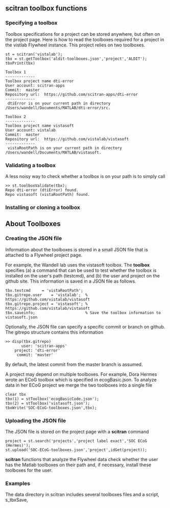 ## scitran toolbox functions

### Specifying a toolbox

Toolbox specifications for a project can be stored anywhere, but often on the project page.  Here is how to read the toolboxes required for a project in the vistlab Flywheel instance.  This project relies on two toolboxes.
```
st = scitran('vistalab');
tbx = st.getToolbox('aldit-toolboxes.json','project','ALDIT');
tbxPrint(tbx)

Toolbox 1
-------------
Toolbox project name dti-error
User account: scitran-apps
Commit:  master
Repository url:  https://github.com/scitran-apps/dti-error
-------------
 dtiError is on your current path in directory /Users/wandell/Documents/MATLAB/dti-error/src.

Toolbox 2
-------------
Toolbox project name vistasoft
User account: vistalab
Commit:  master
Repository url:  https://github.com/vistalab/vistasoft
-------------
 vistaRootPath is on your current path in directory /Users/wandell/Documents/MATLAB/vistasoft.

```
### Validating a toolbox
A less noisy way to check whether a toolbox is on your path is to simply call
```
>> st.toolboxValidate(tbx);
Repo dti-error (dtiError) found.
Repo vistasoft (vistaRootPath) found.
```
### Installing or cloning a toolbox

## About Toolboxes

### Creating the JSON file
Information about the toolboxes is stored in a small JSON file that is attached to a Flywheel project page.  

For example, the Wandell lab uses the vistasoft toolbox.  The **toolbox** specifies (a) a command that can be used to test whether the toolbox is installed on the user's path (testcmd), and (b) the user and project on the github site.  This information is saved in a JSON file as follows.
```
tbx.testcmd     = 'vistaRootPath';
tbx.gitrepo.user    = 'vistalab';  % https://github.com/vistalab/vistasoft
tbx.gitrepo.project = 'vistasoft'; % https://github.com/vistalab/vistasoft
tbx.saveinfo;                      % Save the toolbox information to vistasoft.json
```
Optionally, the JSON file can specify a specific commit or branch on github.  The gitrepo structure contains this information
```
>> disp(tbx.gitrepo)
       user: 'scitran-apps'
    project: 'dti-error'
     commit: 'master'
```
By default, the latest commit from the master branch is assumed.

A project may depend on multiple toolboxes.  For example, Dora Hermes wrote an ECoG toolbox which is specified in ecogBasic.json. To analyze data in her ECoG project we merge the two toolboxes into a single file
```
clear tbx
tbx(1) = stToolbox('ecogBasicCode.json');
tbx(2) = stToolbox('vistasoft.json');
tbxWrite('SOC-ECoG-toolboxes.json',tbx);
```

### Uploading the JSON file

The JSON file is stored on the project page with a **scitran** command 

    project = st.search('projects','project label exact','SOC ECoG (Hermes)');
    st.upload('SOC-ECoG-toolboxes.json','project',idGet(project));

**scitran** functions that analyze the Flywheel data check whether the user has the Matlab toolboxes on their path and, if necessary, install these toolboxes for the user.

### Examples
The data directory in scitran includes several toolboxes files and a script, s_tbxSave, 

